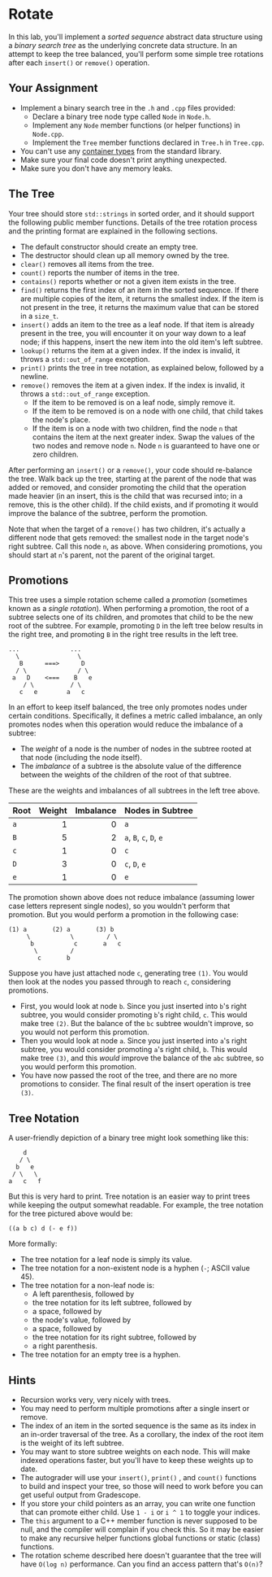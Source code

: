 # Rotate

In this lab,  you'll implement a _sorted sequence_ abstract data structure using
a _binary search tree_ as the underlying concrete data structure.  In an attempt
to keep the tree balanced,  you'll perform some simple tree rotations after each
`insert()` or `remove()` operation.


## Your Assignment

- Implement a binary search tree in the `.h` and `.cpp` files provided:
  - Declare a binary tree node type called `Node` in `Node.h`.
  - Implement any `Node` member functions (or helper functions) in `Node.cpp`.
  - Implement the `Tree` member functions declared in `Tree.h` in `Tree.cpp`.
- You can't use any [container types][containers] from the standard library.
- Make sure your final code doesn't print anything unexpected.
- Make sure you don't have any memory leaks.


## The Tree

Your tree should store `std::strings` in sorted order, and it should support the
following public member functions.  Details of the tree rotation process and the
printing format are explained in the following sections.

- The default constructor should create an empty tree.
- The destructor should clean up all memory owned by the tree.
- `clear()` removes all items from the tree.
- `count()` reports the number of items in the tree.
- `contains()` reports whether or not a given item exists in the tree.
- `find()` returns the first index of an item  in the sorted sequence.  If there
  are multiple copies of the item, it returns the smallest index. If the item is
  not present in the tree,  it returns the maximum value that can be stored in a
  `size_t`.
- `insert()` adds an item to the tree as a leaf node.  If that item is already
  present in the tree, you will encounter it on your way down to a leaf node; if
  this happens, insert the new item into the old item's left subtree.
- `lookup()` returns the item at a given index.  If the index is invalid, it
  throws a `std::out_of_range` exception.
- `print()` prints the tree in tree notation, as explained below, followed by a
  newline.
- `remove()` removes the item at a given index.  If the index is invalid, it
  throws a `std::out_of_range` exception.
  - If the item to be removed is on a leaf node, simply remove it.
  - If the item to be removed is on a node with one child, that child takes the
    node's place.
  - If the item is on a node with two children, find the node `n` that contains
    the item at the next greater index.  Swap the values of the two nodes and
    remove node `n`.  Node `n` is guaranteed to have one or zero children.

After performing an `insert()` or a `remove()`,  your code should re-balance the
tree.  Walk back up the tree,  starting at the parent of the node that was added
or removed, and consider promoting the child that the operation made heavier (in
an insert,  this is the child that was recursed into;  in a remove,  this is the
other child). If the child exists, and if promoting it would improve the balance
of the subtree, perform the promotion.

Note  that when the  target of a  `remove()` has  two children,  it's actually a
different node  that gets removed:  the smallest node in the target node's right
subtree.  Call this node `n`, as above.  When considering promotions, you should
start at `n`'s parent, not the parent of the original target.


## Promotions

This tree uses a simple rotation scheme called a _promotion_ (sometimes known as
a _single rotation_). When performing a promotion, the root of a subtree selects
one of its children, and promotes  that child to be the new root of the subtree.
For example, promoting `D` in the left tree below results in the right tree, and
promoting `B` in the right tree results in the left tree.

```
...              ...
  \                \
   B      ===>      D
  / \              / \
 a   D    <===    B   e
    / \          / \
   c   e        a   c
```

In an effort to keep itself balanced, the tree only promotes nodes under certain
conditions. Specifically, it defines a metric called imbalance, an only promotes
nodes when this operation would reduce the imbalance of a subtree:

- The _weight_ of a node is the number of nodes in the subtree rooted at that
  node (including the node itself).
- The _imbalance_ of a subtree is the absolute value of the difference between
  the weights of the children of the root of that subtree.

These are the weights and imbalances of all subtrees in the left tree above.

| Root | Weight | Imbalance | Nodes in Subtree        |
|:-----|-------:|----------:|:------------------------|
| `a`  |      1 |         0 | `a`                     |
| `B`  |      5 |         2 | `a`, `B`, `c`, `D`, `e` |
| `c`  |      1 |         0 | `c`                     |
| `D`  |      3 |         0 | `c`, `D`, `e`           |
| `e`  |      1 |         0 | `e`                     |

The promotion shown above does not reduce imbalance (assuming lower case letters
represent single nodes),  so you wouldn't perform that promotion.  But you would
perform a promotion in the following case:

```
(1) a       (2) a       (3) b
     \           \         / \
      b           c       a   c
       \         /
        c       b
```

Suppose you have just attached node `c`,  generating tree `(1)`.  You would then
look at the nodes you passed through to reach `c`, considering promotions.

- First,  you would look at node `b`.  Since you just inserted into  `b`'s right
  subtree, you would consider promoting `b`'s right child, `c`.  This would make
  tree `(2)`. But the balance of the `bc` subtree wouldn't improve, so you would
  not perform this promotion.
- Then  you would look at  node `a`.  Since you  just inserted into  `a`'s right
  subtree, you would consider promoting `a`'s right child, `b`.  This would make
  tree `(3)`,  and this _would_ improve the balance of the `abc` subtree, so you
  would perform this promotion.
- You have now passed the root of the tree,  and there are no more promotions to
  consider.  The final result of the insert operation is tree `(3)`.


## Tree Notation

A user-friendly depiction of a binary tree might look something like this:

```
    d
   / \
  b   e
 / \   \
a   c   f
```

But this is  very hard to print.  Tree notation  is an easier way to print trees
while keeping the output somewhat readable.  For example,  the tree notation for
the tree pictured above would be:

```
((a b c) d (- e f))
```

More formally:
- The tree notation for a leaf node is simply its value.
- The tree notation for a non-existent node is a hyphen (`-`; ASCII value 45).
- The tree notation for a non-leaf node is:
  - A left parenthesis, followed by
  - the tree notation for its left subtree, followed by
  - a space, followed by
  - the node's value, followed by
  - a space, followed by
  - the tree notation for its right subtree, followed by
  - a right parenthesis.
- The tree notation for an empty tree is a hyphen.


## Hints

- Recursion works very, very nicely with trees.
- You may need to perform multiple promotions after a single insert or remove.
- The index  of an item  in the sorted sequence  is the same as  its index in an
  in-order traversal of the tree.  As a corollary, the index of the root item is
  the weight of its left subtree.
- You  may want to store  subtree weights  on each node.  This will make indexed
  operations faster, but you'll have to keep these weights up to date.
- The autograder  will use your `insert()`, `print()` , and `count()`  functions
  to build and inspect your tree,  so those will need to work before you can get
  useful output from Gradescope.
- If you store your child pointers as an array,  you can write one function that
  can promote either child.  Use `1 - i` or `i ^ 1` to toggle your indices.
- The `this` argument to a C++ member function is never supposed to be null, and
  the compiler will complain if you check this.  So it may be easier to make any
  recursive helper functions global functions or static (class) functions.
- The rotation scheme  described here doesn't guarantee that  the tree will have
  `O(log n)` performance.  Can you find an access pattern that's `O(n)`?


[containers]: https://cplusplus.com/reference/stl/
